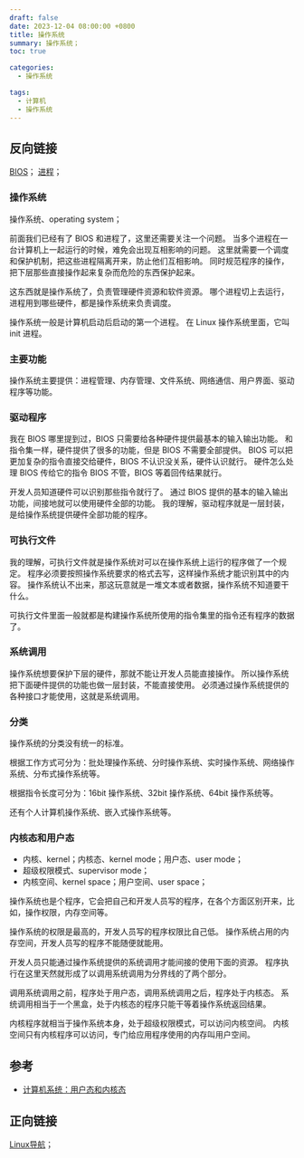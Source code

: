 ```yaml
---
draft: false
date: 2023-12-04 08:00:00 +0800
title: 操作系统
summary: 操作系统；
toc: true

categories:
  - 操作系统

tags:
  - 计算机
  - 操作系统
---
```


## 反向链接

[BIOS](/计算机/操作系统/BIOS)；
[进程](/计算机/操作系统/进程)；

### 操作系统

操作系统、operating system；

前面我们已经有了 BIOS 和进程了，这里还需要关注一个问题。
当多个进程在一台计算机上一起运行的时候，难免会出现互相影响的问题。
这里就需要一个调度和保护机制，把这些进程隔离开来，防止他们互相影响。
同时规范程序的操作，把下层那些直接操作起来复杂而危险的东西保护起来。

这东西就是操作系统了，负责管理硬件资源和软件资源。
哪个进程切上去运行，进程用到哪些硬件，都是操作系统来负责调度。

操作系统一般是计算机启动后启动的第一个进程。
在 Linux 操作系统里面，它叫 init 进程。

### 主要功能

操作系统主要提供：进程管理、内存管理、文件系统、网络通信、用户界面、驱动程序等功能。

### 驱动程序

我在 BIOS 哪里提到过，BIOS 只需要给各种硬件提供最基本的输入输出功能。
和指令集一样，硬件提供了很多的功能，但是 BIOS 不需要全部提供。
BIOS 可以把更加复杂的指令直接交给硬件，BIOS 不认识没关系，硬件认识就行。
硬件怎么处理 BIOS 传给它的指令 BIOS 不管，BIOS 等着回传结果就行。

开发人员知道硬件可以识别那些指令就行了。
通过 BIOS 提供的基本的输入输出功能，间接地就可以使用硬件全部的功能。
我的理解，驱动程序就是一层封装，是给操作系统提供硬件全部功能的程序。

### 可执行文件

我的理解，可执行文件就是操作系统对可以在操作系统上运行的程序做了一个规定。
程序必须要按照操作系统要求的格式去写，这样操作系统才能识别其中的内容。
操作系统认不出来，那这玩意就是一堆文本或者数据，操作系统不知道要干什么。

可执行文件里面一般就都是构建操作系统所使用的指令集里的指令还有程序的数据了。

### 系统调用

操作系统想要保护下层的硬件，那就不能让开发人员能直接操作。
所以操作系统把下面硬件提供的功能也做一层封装，不能直接使用。
必须通过操作系统提供的各种接口才能使用，这就是系统调用。

### 分类

操作系统的分类没有统一的标准。

根据工作方式可分为：批处理操作系统、分时操作系统、实时操作系统、网络操作系统、分布式操作系统等。

根据指令长度可分为：16bit 操作系统、32bit 操作系统、64bit 操作系统等。

还有个人计算机操作系统、嵌入式操作系统等。

### 内核态和用户态

- 内核、kernel；内核态、kernel mode；用户态、user mode；
- 超级权限模式、supervisor mode；
- 内核空间、kernel space；用户空间、user space；

操作系统也是个程序，它会把自己和开发人员写的程序，在各个方面区别开来，比如，操作权限，内存空间等。

操作系统的权限是最高的，开发人员写的程序权限比自己低。
操作系统占用的内存空间，开发人员写的程序不能随便就能用。

开发人员只能通过操作系统提供的系统调用才能间接的使用下面的资源。
程序执行在这里天然就形成了以调用系统调用为分界线的了两个部分。

调用系统调用之前，程序处于用户态，调用系统调用之后，程序处于内核态。
系统调用相当于一个黑盒，处于内核态的程序只能干等着操作系统返回结果。

内核程序就相当于操作系统本身，处于超级权限模式，可以访问内核空间。
内核空间只有内核程序可以访问，专门给应用程序使用的内存叫用户空间。

## 参考

- [计算机系统：用户态和内核态](https://zhuanlan.zhihu.com/p/608775807)

## 正向链接

[Linux导航](/计算机/操作系统/linux/Linux导航)；
